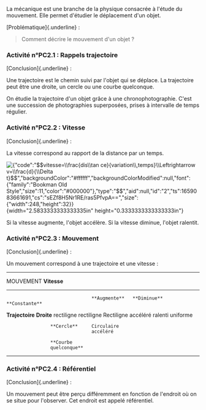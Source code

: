 La mécanique est une branche de la physique consacrée à l'étude du
mouvement. Elle permet d'étudier le déplacement d'un objet.

[Problématique]{.underline} :

> Comment décrire le mouvement d'un objet ?

###  

### Activité n°PC2.1 : Rappels trajectoire

[Conclusion]{.underline} :

Une trajectoire est le chemin suivi par l'objet qui se déplace. La
trajectoire peut être une droite, un cercle ou une courbe quelconque.

On étudie la trajectoire d'un objet grâce à une chronophotographie.
C'est une succession de photographies superposées, prises à intervalle
de temps régulier.

### Activité n°PC2.2 : Vitesse

[Conclusion]{.underline} :

La vitesse correspond au rapport de la distance par un temps.

![{\"code\":\"\$\$vitesse=\\\\frac{dis\\\\tan
ce}{variation\\\\,temps}\\\\Leftrightarrow v=\\\\frac{d}{\\\\Delta
t}\$\$\",\"backgroundColor\":\"#ffffff\",\"backgroundColorModified\":null,\"font\":{\"family\":\"Bookman
Old
Style\",\"size\":11,\"color\":\"#000000\"},\"type\":\"\$\$\",\"aid\":null,\"id\":\"2\",\"ts\":1659083661691,\"cs\":\"sEZf8H5Nr1RE/ras5PfvpA==\",\"size\":{\"width\":248,\"height\":32}}](./pictures/media/image1.png){width="2.5833333333333335in"
height="0.3333333333333333in"}

$$$$

Si la vitesse augmente, l'objet accélère. Si la vitesse diminue, l'objet
ralentit.

### Activité n°PC2.3 : Mouvement

[Conclusion]{.underline} :

Un mouvement correspond à une trajectoire et une vitesse :

  ------------------------------------------------------------------------------
  MOUVEMENT                        **Vitesse**                   
  ----------------- -------------- -------------- -------------- ---------------
                                   **Augmente**   **Diminue**    **Constante**

  **Trajectoire**   **Droite**     rectiligne     rectiligne     Rectiligne
                                   accéléré       ralenti        uniforme

                    **Cercle**     Circulaire                    
                                   accéléré                      

                    **Courbe                                     
                    quelconque**                                 
  ------------------------------------------------------------------------------

### Activité n°PC2.4 : Référentiel

[Conclusion]{.underline} :

Un mouvement peut être perçu différemment en fonction de l'endroit où on
se situe pour l'observer. Cet endroit est appelé référentiel.

